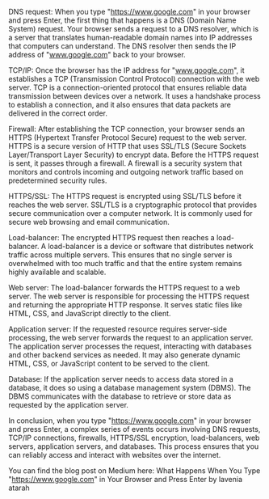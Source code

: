DNS request: When you type "https://www.google.com" in your browser and press Enter, the first thing that happens is a DNS (Domain Name System) request. Your browser sends a request to a DNS resolver, which is a server that translates human-readable domain names into IP addresses that computers can understand. The DNS resolver then sends the IP address of "www.google.com" back to your browser.

TCP/IP: Once the browser has the IP address for "www.google.com", it establishes a TCP (Transmission Control Protocol) connection with the web server. TCP is a connection-oriented protocol that ensures reliable data transmission between devices over a network. It uses a handshake process to establish a connection, and it also ensures that data packets are delivered in the correct order.

Firewall: After establishing the TCP connection, your browser sends an HTTPS (Hypertext Transfer Protocol Secure) request to the web server. HTTPS is a secure version of HTTP that uses SSL/TLS (Secure Sockets Layer/Transport Layer Security) to encrypt data. Before the HTTPS request is sent, it passes through a firewall. A firewall is a security system that monitors and controls incoming and outgoing network traffic based on predetermined security rules.

HTTPS/SSL: The HTTPS request is encrypted using SSL/TLS before it reaches the web server. SSL/TLS is a cryptographic protocol that provides secure communication over a computer network. It is commonly used for secure web browsing and email communication.

Load-balancer: The encrypted HTTPS request then reaches a load-balancer. A load-balancer is a device or software that distributes network traffic across multiple servers. This ensures that no single server is overwhelmed with too much traffic and that the entire system remains highly available and scalable.

Web server: The load-balancer forwards the HTTPS request to a web server. The web server is responsible for processing the HTTPS request and returning the appropriate HTTP response. It serves static files like HTML, CSS, and JavaScript directly to the client.

Application server: If the requested resource requires server-side processing, the web server forwards the request to an application server. The application server processes the request, interacting with databases and other backend services as needed. It may also generate dynamic HTML, CSS, or JavaScript content to be served to the client.

Database: If the application server needs to access data stored in a database, it does so using a database management system (DBMS). The DBMS communicates with the database to retrieve or store data as requested by the application server.

In conclusion, when you type "https://www.google.com" in your browser and press Enter, a complex series of events occurs involving DNS requests, TCP/IP connections, firewalls, HTTPS/SSL encryption, load-balancers, web servers, application servers, and databases. This process ensures that you can reliably access and interact with websites over the internet.

You can find the blog post on Medium here: What Happens When You Type "https://www.google.com" in Your Browser and Press Enter
by lavenia atarah
